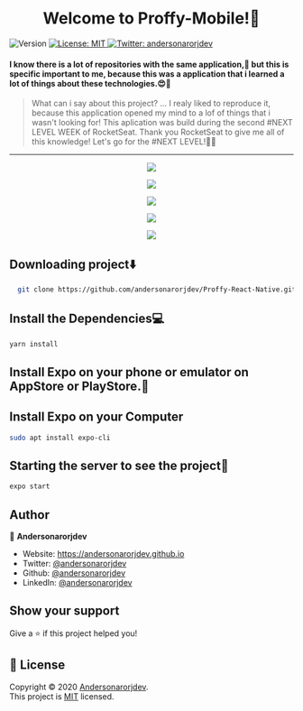 <h1 align="center"> Welcome to Proffy-Mobile!👋</h1>
<p>
  <img alt="Version" src="https://img.shields.io/badge/version-0.1.0-blue.svg?cacheSeconds=2592000" />
  <a href="LICENSE" target="_blank">
    <img alt="License: MIT" src="https://img.shields.io/badge/License-MIT-yellow.svg" />
  </a>
  <a href="https://twitter.com/andersonarorjdev" target="_blank">
    <img alt="Twitter: andersonarorjdev" src="https://img.shields.io/twitter/follow/andersonarrjdev.svg?style=social" />
  </a>
</p>


<h4>I know there is a lot of repositories with the same application,🌝 but this is specific important to me, because this was a application that i learned a lot of things about these technologies.😍🥰</h4>

> What can i say about this project? ... I realy liked to reproduce it, because this application opened my mind to a lof of things that i wasn't looking for!
> This aplication was build during the second #NEXT LEVEL WEEK of RocketSeat.
> Thank you RocketSeat to give me all of this knowledge! Let's go for the #NEXT LEVEL!🚀😎

***

<p align="center">
  <img src="./src/assets/images/prints/Proffyhome.jpeg">
</p>
<p align="center"> 
  <img src="./src/assets/images/prints/Proffyssearch.jpeg">
</p>
<p align="center">
  <img src="./src/assets/images/prints/Proffyfavorites1.jpeg" >
</p>
<p align="center">
  <img src="./src/assets/images/prints/ProffyFavorites2.jpeg">
</p>
<p align="center">
  <img src="/src/assets/images/prints/Proffybe.jpeg">
</p>

## Downloading project⬇️
```sh
  git clone https://github.com/andersonarorjdev/Proffy-React-Native.git
```


## Install the Dependencies💻

```sh
yarn install
```
## Install Expo on your phone or emulator on AppStore or PlayStore.📲

## Install Expo on your Computer
```sh
sudo apt install expo-cli
```
## Starting the server to see the project👀

```sh
expo start 
``` 

## Author

👤 **Andersonarorjdev**

* Website: https://andersonarorjdev.github.io
* Twitter: [@andersonarorjdev](https://twitter.com/andersonarorjdev)
* Github: [@andersonarorjdev](https://github.com/andersonarorjdev)
* LinkedIn: [@andersonarorjdev](https://linkedin.com/in/andersonarorjdev)

## Show your support

Give a ⭐️ if this project helped you!

## 📝 License

Copyright © 2020 [Andersonarorjdev](https://github.com/andersonarorjdev).<br />
This project is [MIT](LICENSE) licensed.
